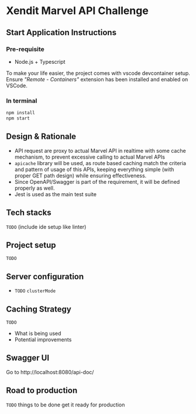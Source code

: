 # Xendit Marvel API Challenge

## Start Application Instructions

### Pre-requisite

- Node.js + Typescript

To make your life easier, the project comes with vscode devcontainer setup. Ensure _"Remote - Containers"_ extension has been installed and enabled on VSCode.

### In terminal

```bash
npm install
npm start
```

## Design & Rationale

- API request are proxy to actual Marvel API in realtime with some cache mechanism, to prevent excessive calling to actual Marvel APIs
- `apicache` library will be used, as route based caching match the criteria and pattern of usage of this APIs, keeping everything simple (with proper GET path design) while ensuring effectiveness.
- Since OpenAPI/Swagger is part of the requirement, it will be defined properly as well.
- Jest is used as the main test suite

## Tech stacks

`TODO` (include ide setup like linter)

## Project setup

`TODO`

## Server configuration

- `TODO` `clusterMode`

## Caching Strategy

`TODO`

- What is being used
- Potential improvements

## Swagger UI

Go to http://localhost:8080/api-doc/

## Road to production

`TODO` things to be done get it ready for production
